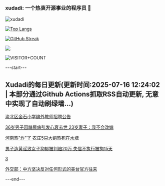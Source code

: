 ### xudadi: 一个热衷开源事业的程序员 👋

![xudadi](https://github-readme-stats-git-masterorgs-github-readme-stats-team.vercel.app/api?username=xudadi)

[![Top Langs](https://github-readme-stats.vercel.app/api/top-langs/?username=xudadi)](https://github.com/anuraghazra/github-readme-stats)

[![GitHub Streak](https://streak-stats.demolab.com?user=xudadi&locale=zh_Hans)](https://git.io/streak-stats)

![](https://raw.githubusercontent.com/xudadi/xudadi/main/assets/github-contribution-grid-snake.svg)

![VISITOR+COUNT](https://komarev.com/ghpvc/?username=xudadi&label=VISITOR+COUNT)


---start---

## Xudadi的每日更新(更新时间:2025-07-16 12:24:02 | 本部分通过Github Actions抓取RSS自动更新, 无意中实现了自动刷绿墙...)

[渝北区金石小学编外教师招聘公告](https://www.gongkaoleida.com/article/2512616)

[36岁男子因糖尿病引发心衰去世 23岁妻子：我不会改嫁](https://m.163.com/news/article/K4HINOLN053469LG.html)

[河南热"炸"了 农庄5只大鹅热死在水塘](https://m.163.com/news/article/K4HN1BBH053469LG.html)

[男子造黄谣致女子抑郁被判赔20万 失信不执行被拘15天](https://m.163.com/news/article/K4GICO9H051492T3.html)

[3](https://m.163.com/touch/news/sub/domestic)

[外交部：中方坚决反对任何形式的美台官方往来](https://m.163.com/news/article/K4HKQEOL0001899N.html)

---end---
